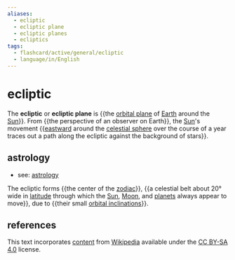 ```yaml
---
aliases:
  - ecliptic
  - ecliptic plane
  - ecliptic planes
  - ecliptics
tags:
  - flashcard/active/general/ecliptic
  - language/in/English
---
```


# ecliptic

The __ecliptic__ or __ecliptic plane__ is {{the [orbital plane](orbital%20plane.md) of [Earth](Earth.md) around the [Sun](Sun.md)}}. From {{the perspective of an observer on Earth}}, the [Sun](Sun.md)'s movement {{[eastward](east.md) around the [celestial sphere](celestial%20sphere.md) over the course of a year traces out a path along the ecliptic against the background of stars}}. <!--SR:!2025-03-17,182,310!2025-03-01,180,310!2024-12-25,121,290-->

## astrology

- see: [astrology](astrology.md)

The ecliptic forms {{the center of the [zodiac](zodiac.md)}}, {{a celestial belt about 20° wide in [latitude](latitude.md) through which the [Sun](Sun.md), [Moon](Moon.md), and [planets](planet.md) always appear to move}}, due to {{their small [orbital inclinations](orbital%20inclination.md)}}. <!--SR:!2024-09-29,72,316!2024-12-07,115,296!2025-02-23,180,316-->

## references

This text incorporates [content](https://en.wikipedia.org/wiki/ecliptic) from [Wikipedia](Wikipedia.md) available under the [CC BY-SA 4.0](https://creativecommons.org/licenses/by-sa/4.0/) license.
